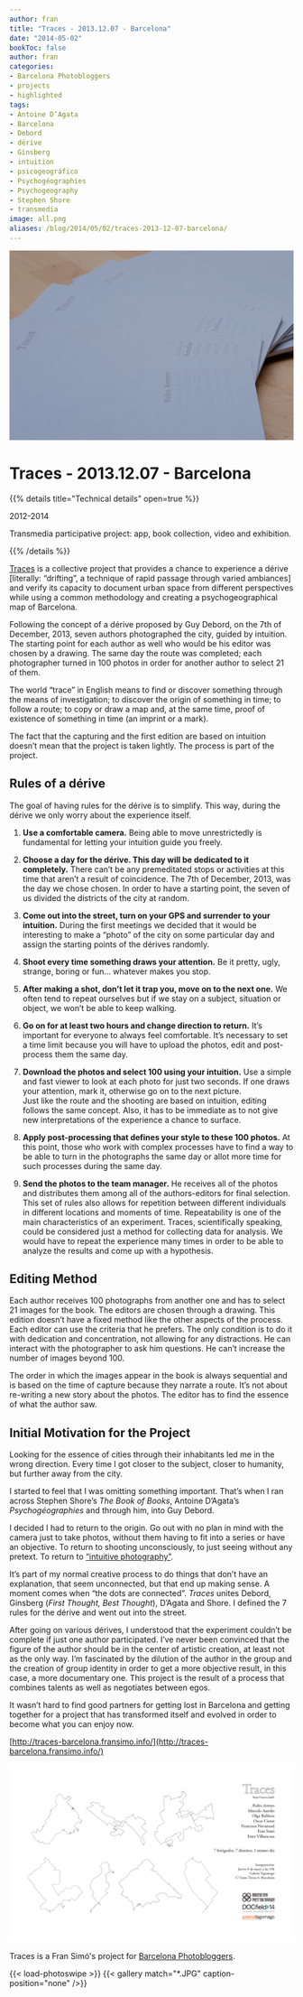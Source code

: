 ```yaml
---
author: fran
title: "Traces - 2013.12.07 - Barcelona"
date: "2014-05-02"
bookToc: false
author: fran
categories:
- Barcelona Photobloggers
- projects
- highlighted
tags:
- Antoine D’Agata
- Barcelona 
- Debord 
- dérive 
- Ginsberg 
- intuition 
- psicogeográfico 
- Psychogéographies 
- Psychogeography 
- Stephen Shore 
- transmedia
image: all.png
aliases: /blog/2014/05/02/traces-2013-12-07-barcelona/
---
```

![DSCF1435.jpg](DSCF1435.jpg)

# Traces - 2013.12.07 - Barcelona

{{% details title="Technical details" open=true %}}

2012-2014  

Transmedia participative project: app, book collection, video and exhibition.

{{% /details %}}

[Traces](http://traces-barcelona.fransimo.info/) is a collective project that provides a chance to experience a dérive \[literally: “drifting”, a technique of rapid passage through varied ambiances\] and verify its capacity to document urban space from different perspectives while using a common methodology and creating a psychogeographical map of Barcelona.

Following the concept of a dérive proposed by Guy Debord, on the 7th of December, 2013, seven authors photographed the city, guided by intuition. The starting point for each author as well who would be his editor was chosen by a drawing. The same day the route was completed; each photographer turned in 100 photos in order for another author to select 21 of them.

The world “trace” in English means to find or discover something through the means of investigation; to discover the origin of something in time; to follow a route; to copy or draw a map and, at the same time, proof of existence of something in time (an imprint or a mark).

The fact that the capturing and the first edition are based on intuition doesn’t mean that the project is taken lightly. The process is part of the project.

## Rules of a dérive

The goal of having rules for the dérive is to simplify. This way, during the dérive we only worry about the experience itself.

1. **Use a comfortable camera.**
   Being able to move unrestrictedly is fundamental for letting your intuition guide you freely.

2. **Choose a day for the dérive. This day will be dedicated to it completely.**
There can’t be any premeditated stops or activities at this time that aren’t a result of coincidence. The 7th of December, 2013, was the day we chose chosen. In order to have a starting point, the seven of us divided the districts of the city at random.

3. **Come out into the street, turn on your GPS and surrender to your intuition.**
During the first meetings we decided that it would be interesting to make a “photo” of the city on some particular day and assign the starting points of the dérives randomly.

4. **Shoot every time something draws your attention.**
Be it pretty, ugly, strange, boring or fun… whatever makes you stop.

5. **After making a shot, don’t let it trap you, move on to the next one.**
We often tend to repeat ourselves but if we stay on a subject, situation or object, we won’t be able to keep walking.

6. **Go on for at least two hours and change direction to return.**
It’s important for everyone to always feel comfortable. It’s necessary to set a time limit because you will have to upload the photos, edit and post-process them the same day.

7. **Download the photos and select 100 using your intuition.**
Use a simple and fast viewer to look at each photo for just two seconds. If one draws your attention, mark it, otherwise go on to the next picture.  
Just like the route and the shooting are based on intuition, editing follows the same concept. Also, it has to be immediate as to not give new interpretations of the experience a chance to surface.

8. **Apply post-processing that defines your style to these 100 photos.**
At this point, those who work with complex processes have to find a way to be able to turn in the photographs the same day or allot more time for such processes during the same day.

9. **Send the photos to the team manager.**
He receives all of the photos and distributes them among all of the authors-editors for final selection.  
This set of rules also allows for repetition between different individuals in different locations and moments of time. Repeatability is one of the main characteristics of an experiment. Traces, scientifically speaking, could be considered just a method for collecting data for analysis. We would have to repeat the experience many times in order to be able to analyze the results and come up with a hypothesis.

## Editing Method

Each author receives 100 photographs from another one and has to select 21 images for the book. The editors are chosen through a drawing. This edition doesn’t have a fixed method like the other aspects of the process. Each editor can use the criteria that he prefers. The only condition is to do it with dedication and concentration, not allowing for any distractions. He can interact with the photographer to ask him questions. He can’t increase the number of images beyond 100.  

The order in which the images appear in the book is always sequential and is based on the time of capture because they narrate a route. It’s not about re-writing a new story about the photos. The editor has to find the essence of what the author saw.

## Initial Motivation for the Project

Looking for the essence of cities through their inhabitants led me in the wrong direction. Every time I got closer to the subject, closer to humanity, but further away from the city.  

I started to feel that I was omitting something important. That’s when I ran across Stephen Shore’s _The Book of Books_, Antoine D’Agata’s _Psychogéographies_ and through him, into Guy Debord.

I decided I had to return to the origin. Go out with no plan in mind with the camera just to take photos, without them having to fit into a series or have an objective. To return to shooting unconsciously, to just seeing without any pretext. To return to [“intuitive photography”](http://barcelonaphotobloggers.org/2009/01/01/fotografia-intuitiva/?referrer=Baker).

It’s part of my normal creative process to do things that don’t have an explanation, that seem unconnected, but that end up making sense. A moment comes when “the dots are connected”. _Traces_ unites Debord, Ginsberg (_First Thought, Best Thought_), D’Agata and Shore. I defined the 7 rules for the dérive and went out into the street.

After going on various dérives, I understood that the experiment couldn’t be complete if just one author participated. I’ve never been convinced that the figure of the author should be in the center of artistic creation, at least not as the only way. I’m fascinated by the dilution of the author in the group and the creation of group identity in order to get a more objective result, in this case, a more documentary one. This project is the result of a process that combines talents as well as negotiates between egos.

It wasn’t hard to find good partners for getting lost in Barcelona and getting together for a project that has transformed itself and evolved in order to become what you can enjoy now.

[http://traces-barcelona.fransimo.info/](http://traces-barcelona.fransimo.info/)

![all](all.png)

Traces is a Fran Simó's project for [Barcelona Photobloggers](http://barcelonaphotobloggers.org/).

{{< load-photoswipe >}}
{{< gallery match="*.JPG" caption-position="none" />}}